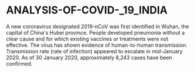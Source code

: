 # ANALYSIS-OF-COVID-_19_INDIA
A new coronavirus designated 2019-nCoV was first identified in Wuhan, the capital of China's Hubei province.
People developed pneumonia without a clear cause and for which existing vaccines or treatments were not effective.
The virus has shown evidence of human-to-human transmission.
Transmission rate (rate of infection) appeared to escalate in mid-January 2020.
As of 30 January 2020, approximately 8,243 cases have been confirmed.
